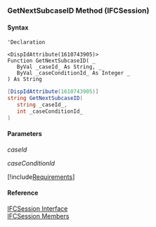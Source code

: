 ﻿### GetNextSubcaseID Method (IFCSession)

#### Syntax

```vbnet
'Declaration

<DispIdAttribute(1610743905)>
Function GetNextSubcaseID( _
   ByVal _caseId_ As String, _
   ByVal _caseConditionId_ As Integer _
) As String
```

```csharp
[DispIdAttribute(1610743905)]
string GetNextSubcaseID( 
   string _caseId_,
   int _caseConditionId_
)
```

#### Parameters

_caseId_

_caseConditionId_

[!include[Requirements](../partials/requirements.md)]

#### Reference

[IFCSession Interface](FChoice.Foundation.Clarify.Compatibility~FChoice.Foundation.Clarify.Compatibility.IFCSession.md)  
[IFCSession Members](FChoice.Foundation.Clarify.Compatibility~FChoice.Foundation.Clarify.Compatibility.IFCSession_members.md)